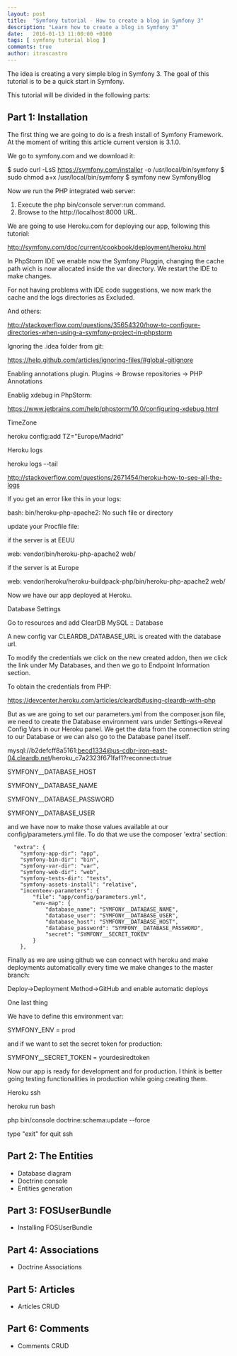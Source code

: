 ```yaml
---
layout: post
title:  "Symfony tutorial - How to create a blog in Symfony 3"
description: "Learn how to create a blog in Symfony 3"
date:   2016-01-13 11:00:00 +0100
tags: [ symfony tutorial blog ]
comments: true
author: itrascastro
---
```


The idea is creating a very simple blog in Symfony 3. The goal of this tutorial is to be a quick start in Symfony.

This tutorial will be divided in the following parts:

## Part 1: Installation

The first thing we are going to do is a fresh install of Symfony Framework. At the moment of writing this article current version is 3.1.0.

We go to symfony.com and we download it:

$ sudo curl -LsS https://symfony.com/installer -o /usr/local/bin/symfony
$ sudo chmod a+x /usr/local/bin/symfony
$ symfony new SymfonyBlog

Now we run the PHP integrated web server:

  1. Execute the php bin/console server:run command.
  2. Browse to the http://localhost:8000 URL.

We are going to use Heroku.com for deploying our app, following this tutorial:

  http://symfony.com/doc/current/cookbook/deployment/heroku.html

In PhpStorm IDE we enable now the Symfony Pluggin, changing the cache path wich is now allocated inside the var directory. We restart the IDE to make changes.

For not having problems with IDE code suggestions, we now mark the cache and the logs directories as Excluded.

And others:

  http://stackoverflow.com/questions/35654320/how-to-configure-directories-when-using-a-symfony-project-in-phpstorm

Ignoring the .idea folder from git:

  https://help.github.com/articles/ignoring-files/#global-gitignore

Enabling annotations plugin. Plugins -> Browse repositories -> PHP Annotations

Enablig xdebug in PhpStorm:

  https://www.jetbrains.com/help/phpstorm/10.0/configuring-xdebug.html

TimeZone

  heroku config:add TZ="Europe/Madrid"

Heroku logs

  heroku logs --tail

  http://stackoverflow.com/questions/2671454/heroku-how-to-see-all-the-logs

If you get an error like this in your logs:

  bash: bin/heroku-php-apache2: No such file or directory

update your Procfile file:

  if the server is at EEUU

  web: vendor/bin/heroku-php-apache2 web/

  if the server is at Europe

  web: vendor/heroku/heroku-buildpack-php/bin/heroku-php-apache2 web/

Now we have our app deployed at Heroku.

Database Settings

Go to resources and add ClearDB MySQL :: Database

A new config var CLEARDB_DATABASE_URL is created with the database url.

To modify the credentials we click on the new created addon, then we click the link under My Databases, and then
we go to Endpoint Information section.

To obtain the credentials from PHP:

<?php
$url = parse_url(getenv("CLEARDB_DATABASE_URL"));

$server = $url["host"];
$username = $url["user"];
$password = $url["pass"];
$db = substr($url["path"], 1);

$conn = new mysqli($server, $username, $password, $db);
?>

https://devcenter.heroku.com/articles/cleardb#using-cleardb-with-php

But as we are going to set our parameters.yml from the composer.json file, we need to create the Database environment vars under Settings->Reveal Config Vars in our Heroku panel. We get the data from the connection string to our Database or we can also go to the Database panel itself.

mysql://b2defcff8a5161:becd1334@us-cdbr-iron-east-04.cleardb.net/heroku_c7a2323f671faf1?reconnect=true

SYMFONY__DATABASE_HOST

SYMFONY__DATABASE_NAME

SYMFONY__DATABASE_PASSWORD

SYMFONY__DATABASE_USER

and we have now to make those values available at our config/parameters.yml file. To do that we use the composer 'extra' section:

      "extra": {
        "symfony-app-dir": "app",
        "symfony-bin-dir": "bin",
        "symfony-var-dir": "var",
        "symfony-web-dir": "web",
        "symfony-tests-dir": "tests",
        "symfony-assets-install": "relative",
        "incenteev-parameters": {
            "file": "app/config/parameters.yml",
            "env-map": {
                "database_name": "SYMFONY__DATABASE_NAME",
                "database_user": "SYMFONY__DATABASE_USER",
                "database_host": "SYMFONY__DATABASE_HOST",
                "database_password": "SYMFONY__DATABASE_PASSWORD",
                "secret": "SYMFONY__SECRET_TOKEN"
            }
        },

Finally as we are using github we can connect with heroku and make deployments automatically every time we make changes to the master branch:

Deploy->Deployment Method->GitHub and enable automatic deploys

One last thing

We have to define this environment var:

SYMFONY_ENV = prod

and if we want to set the secret token for production:

SYMFONY__SECRET_TOKEN = yourdesiredtoken

Now our app is ready for development and for production. I think is better going testing functionalities in production while going creating them.

Heroku ssh

heroku run bash

php bin/console doctrine:schema:update --force

type "exit" for quit ssh

## Part 2: The Entities

- Database diagram
- Doctrine console
- Entities generation

## Part 3: FOSUserBundle

- Installing FOSUserBundle

## Part 4: Associations

- Doctrine Associations

## Part 5: Articles

- Articles CRUD

## Part 6: Comments

- Comments CRUD
